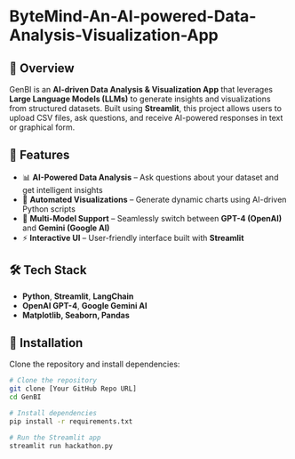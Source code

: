 # ByteMind-An-AI-powered-Data-Analysis-Visualization-App

## 🚀 Overview
GenBI is an **AI-driven Data Analysis & Visualization App** that leverages **Large Language Models (LLMs)** to generate insights and visualizations from structured datasets. Built using **Streamlit**, this project allows users to upload CSV files, ask questions, and receive AI-powered responses in text or graphical form.

## 🌟 Features
- 📊 **AI-Powered Data Analysis** – Ask questions about your dataset and get intelligent insights
- 🎨 **Automated Visualizations** – Generate dynamic charts using AI-driven Python scripts
- 🤖 **Multi-Model Support** – Seamlessly switch between **GPT-4 (OpenAI)** and **Gemini (Google AI)**
- ⚡ **Interactive UI** – User-friendly interface built with **Streamlit**

## 🛠️ Tech Stack
- **Python**, **Streamlit**, **LangChain**
- **OpenAI GPT-4**, **Google Gemini AI**
- **Matplotlib, Seaborn, Pandas**

## 🔧 Installation
Clone the repository and install dependencies:
```bash
# Clone the repository
git clone [Your GitHub Repo URL]
cd GenBI

# Install dependencies
pip install -r requirements.txt

# Run the Streamlit app
streamlit run hackathon.py
